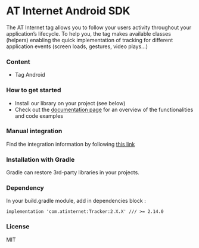 # AT Internet Android SDK
The AT Internet tag allows you to follow your users activity throughout your application’s lifecycle.
To help you, the tag makes available classes (helpers) enabling the quick implementation of tracking for different application events (screen loads, gestures, video plays…)

### Content
* Tag Android

### How to get started
* Install our library on your project (see below)
* Check out the [documentation page] for an overview of the functionalities and code examples

### Manual integration
Find the integration information by following [this link]

### Installation with Gradle

Gradle can restore 3rd-party libraries in your projects.

### Dependency

In your build.gradle module, add in dependencies block :

`implementation 'com.atinternet:Tracker:2.X.X' /// >= 2.14.0`

### License
MIT

[this link]: <http://developers.atinternet-solutions.com/android-en/getting-started/operating-principle-android-en//>
[documentation page]: <http://developers.atinternet-solutions.com/android-en/getting-started/operating-principle-android-en//>
